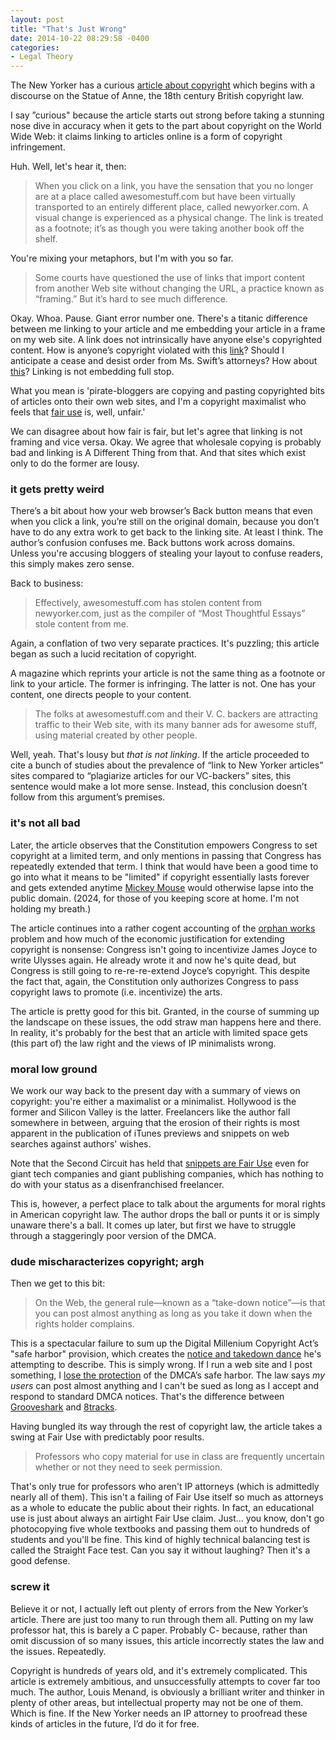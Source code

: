```yaml
---
layout: post
title: "That's Just Wrong"
date: 2014-10-22 08:29:58 -0400
categories: 
- Legal Theory
---
```


The New Yorker has a curious [article about copyright](http://www.newyorker.com/magazine/2014/10/20/crooner-rights-spat) which begins with a discourse on the Statue of Anne, the 18th century British copyright law.

I say ”curious" because the article starts out strong before taking a stunning nose dive in accuracy when it gets to the part about copyright on the World Wide Web: it claims linking to articles online is a form of copyright infringement. 

Huh. Well, let's hear it, then:

> When you click on a link, you have the sensation that you no longer are at a place called awesomestuff.com but have been virtually transported to an entirely different place, called newyorker.com. A visual change is experienced as a physical change. The link is treated as a footnote; it’s as though you were taking another book off the shelf.

You're mixing your metaphors, but I'm with you so far. 

> Some courts have questioned the use of links that import content from another Web site without changing the URL, a practice known as “framing.” But it’s hard to see much difference. 

Okay. Whoa. Pause. Giant error number one. There's a titanic difference between me linking to your article and me embedding your article in a frame on my web site. A link does not intrinsically have anyone else's copyrighted content. How is anyone’s copyright violated with this [link](https://www.youtube.com/watch?v=nfWlot6h_JM)? Should I anticipate a cease and desist order from Ms. Swift’s attorneys? How about [this](http://www.newyorker.com/magazine/2007/12/10/woke-up-this-morning)? Linking is not embedding full stop. <!--more-->

What you mean is 'pirate-bloggers are copying and pasting copyrighted bits of articles onto their own web sites, and I'm a copyright maximalist who feels that [fair use](http://www.copyright.gov/fls/fl102.html) is, well, unfair.' 

We can disagree about how fair is fair, but let's agree that linking is not framing and vice versa. Okay. We agree that wholesale copying is probably bad and linking is A Different Thing from that. And that sites which exist only to do the former are lousy. 

### it gets pretty weird

There’s a bit about how your web browser’s Back button means that even when you click a link, you’re still on the original domain, because you don’t have to do any extra work to get back to the linking site. At least I think. The author’s confusion confuses me. Back buttons work across domains. Unless you're accusing bloggers of stealing your layout to confuse readers, this simply makes zero sense. 

Back to business:

> Effectively, awesomestuff.com has stolen content from newyorker.com, just as the compiler of “Most Thoughtful Essays” stole content from me. 

Again, a conflation of two very separate practices. It's puzzling; this article began as such a lucid recitation of copyright. 

A magazine which reprints your article is not the same thing as a footnote or link to your article. The former is infringing. The latter is not. One has your content, one directs people to your content. 

> The folks at awesomestuff.com and their V. C. backers are attracting traffic to their Web site, with its many banner ads for awesome stuff, using material created by other people.

Well, yeah. That's lousy but *that is not linking*. If the article proceeded to cite a bunch of studies about the prevalence of “link to New Yorker articles” sites compared to “plagiarize articles for our VC-backers” sites, this sentence would make a lot more sense. Instead, this conclusion doesn’t follow from this argument’s premises.

### it's not all bad

Later, the article observes that the Constitution empowers Congress to set copyright at a limited term, and only mentions in passing that Congress has repeatedly extended that term. I think that would have been a good time to go into what it means to be "limited" if copyright essentially lasts forever and gets extended anytime [Mickey Mouse](http://www.washingtonpost.com/blogs/the-switch/wp/2013/10/25/15-years-ago-congress-kept-mickey-mouse-out-of-the-public-domain-will-they-do-it-again) would otherwise lapse into the public domain. (2024, for those of you keeping score at home. I'm not holding my breath.)

The article continues into a rather cogent accounting of the [orphan works](http://web.law.duke.edu/cspd/orphanworks.html) problem and how much of the economic justification for extending copyright is nonsense: Congress isn't going to incentivize James Joyce to write Ulysses again. He already wrote it and now he's quite dead, but Congress is still going to re-re-re-extend Joyce’s copyright. This despite the fact that, again, the Constitution only authorizes Congress to pass copyright laws to promote (i.e. incentivize) the arts.

The article is pretty good for this bit. Granted, in the course of summing up the landscape on these issues, the odd straw man happens here and there. In reality, it's probably for the best that an article with limited space gets (this part of) the law right and the views of IP minimalists wrong. 

### moral low ground

We work our way back to the present day with a summary of views on copyright: you're either a maximalist or a minimalist. Hollywood is the former and Silicon Valley is the latter. Freelancers like the author fall somewhere in between, arguing that the erosion of their rights is most apparent in the publication of iTunes previews and snippets on web searches against authors' wishes. 

Note that the Second Circuit has held that [snippets are Fair Use](http://www.jdsupra.com/legalnews/second-circuit-finds-fair-use-doctrine-p-62476/) even for giant tech companies and giant publishing companies, which has nothing to do with your status as a disenfranchised freelancer.

This is, however, a perfect place to talk about the arguments for moral rights in American copyright law. The author drops the ball or punts it or is simply unaware there's a ball. It comes up later, but first we have to struggle through a staggeringly poor version of the DMCA.

### dude mischaracterizes copyright; argh

Then we get to this bit:

> On the Web, the general rule—known as a “take-down notice”—is that you can post almost anything as long as you take it down when the rights holder complains.

This is a spectacular failure to sum up the Digital Millenium Copyright Act’s "safe harbor" provision, which creates the [notice and takedown dance](http://www.sfwa.org/2013/03/the-dmca-takedown-notice-demystified/) he's attempting to describe. This is simply wrong. If I run a web site and I post something, I [lose the protection](http://blog.ipsaloquitur.org/post/sharky-legal-ground/) of the DMCA’s safe harbor. The law says *my users* can post almost anything and I can't be sued as long as I accept and respond to standard DMCA notices. That's the difference between [Grooveshark](http://grooveshark.com) and [8tracks](http://8tracks.com). 

Having bungled its way through the rest of copyright law, the article takes a swing at Fair Use with predictably poor results. 

> Professors who copy material for use in class are frequently uncertain whether or not they need to seek permission.

That's only true for professors who aren't IP attorneys (which is admittedly nearly all of them). This isn't a failing of Fair Use itself so much as attorneys as a whole to educate the public about their rights. In fact, an educational use is just about always an airtight Fair Use claim. Just… you know, don't go photocopying five whole textbooks and passing them out to hundreds of students and you'll be fine. This kind of highly technical balancing test is called the Straight Face test. Can you say it without laughing? Then it's a good defense. 

### screw it

Believe it or not, I actually left out plenty of errors from the New Yorker’s article. There are just too many to run through them all. Putting on my law professor hat, this is barely a C paper. Probably C- because, rather than omit discussion of so many issues, this article incorrectly states the law and the issues. Repeatedly. 

Copyright is hundreds of years old, and it's extremely complicated. This article is extremely ambitious, and unsuccessfully attempts to cover far too much. The author, Louis Menand, is obviously a brilliant writer and thinker in plenty of other areas, but intellectual property may not be one of them. Which is fine. If the New Yorker needs an IP attorney to proofread these kinds of articles in the future, I’d do it for free. 


